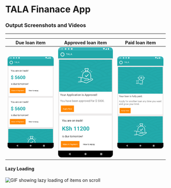 # TALA Finanace App

### Output Screenshots and Videos
---
| Due loan item | Approved loan item | Paid loan item |
|:-:|:-:|:-:|
| ![Screenshot showing due loan cards](./app/sampledata/TALA_1.png) | ![Screenshot showing approved loan cards](./app/sampledata/TALA_2.png) | ![Screenshot showing paid loan cards](./app/sampledata/TALA_3.png) |


#### Lazy Loading
![GIF showing lazy loading of items on scroll](./app/sampledata/TALA_loader.gif)
